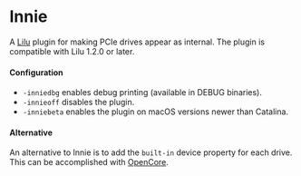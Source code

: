Innie
=====

A [Lilu](https://github.com/acidanthera/Lilu) plugin for making PCIe drives appear as internal. The plugin is compatible with Lilu 1.2.0 or later.
  
#### Configuration

- `-inniedbg` enables debug printing (available in DEBUG binaries).
- `-innieoff` disables the plugin.
- `-inniebeta` enables the plugin on macOS versions newer than Catalina.

#### Alternative

An alternative to Innie is to add the `built-in` device property for each drive. This can be accomplished with [OpenCore](https://github.com/acidanthera/OpenCorePkg).
